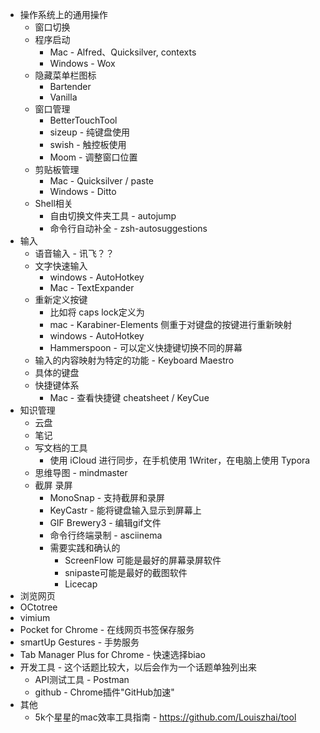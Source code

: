 * 操作系统上的通用操作
  * 窗口切换
  * 程序启动
    * Mac - Alfred、Quicksilver, contexts
    * Windows - Wox
  * 隐藏菜单栏图标
    * Bartender
    * Vanilla
  * 窗口管理
    * BetterTouchTool
    * sizeup - 纯键盘使用
    * swish - 触控板使用
    * Moom - 调整窗口位置
  * 剪贴板管理
    * Mac - Quicksilver / paste
    * Windows - Ditto
  * Shell相关
    * 自由切换文件夹工具 - autojump
    * 命令行自动补全 - zsh-autosuggestions
* 输入
  * 语音输入 - 讯飞？？
  * 文字快速输入
      * windows - AutoHotkey
      * Mac -  TextExpander
  * 重新定义按键
    * 比如将 caps lock定义为
    * mac - Karabiner-Elements 侧重于对键盘的按键进行重新映射
    * windows - AutoHotkey
    * Hammerspoon - 可以定义快捷键切换不同的屏幕
  * 输入的内容映射为特定的功能 - Keyboard Maestro
  * 具体的键盘
  * 快捷键体系
    * Mac - 查看快捷键 cheatsheet / KeyCue
* 知识管理
  * 云盘
  * 笔记
  * 写文档的工具
    * 使用 iCloud 进行同步，在手机使用 1Writer，在电脑上使用 Typora
  * 思维导图 - mindmaster
  * 截屏 录屏
    * MonoSnap - 支持截屏和录屏
    * KeyCastr - 能将键盘输入显示到屏幕上
    * GIF Brewery3 - 编辑gif文件
    * 命令行终端录制 - asciinema
    * 需要实践和确认的
      * ScreenFlow 可能是最好的屏幕录屏软件
      * snipaste可能是最好的截图软件
      * Licecap
*  浏览网页
  * OCtotree
  * vimium
  * Pocket for Chrome - 在线网页书签保存服务
  * smartUp Gestures - 手势服务
  * Tab Manager Plus for Chrome - 快速选择biao
* 开发工具 - 这个话题比较大，以后会作为一个话题单独列出来
  * API测试工具 - Postman
  * github - Chrome插件"GitHub加速"
* 其他
  * 5k个星星的mac效率工具指南 - https://github.com/Louiszhai/tool